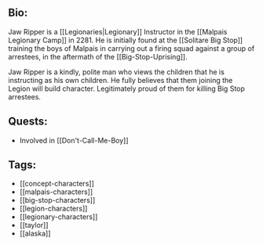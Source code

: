 ## Bio:

Jaw Ripper is a [[Legionaries|Legionary]] Instructor in the [[Malpais Legionary Camp]] in 2281. He is initially found at the [[Solitare Big Stop]] training the boys of Malpais in carrying out a firing squad against a group of arrestees, in the aftermath of the [[Big-Stop-Uprising]].

Jaw Ripper is a kindly, polite man who views the children that he is instructing as his own children. He fully believes that them joining the Legion will build character. Legitimately proud of them for killing Big Stop arrestees.

## Quests:

- Involved in [[Don't-Call-Me-Boy]]

## Tags:

- [[concept-characters]]
- [[malpais-characters]]
- [[big-stop-characters]]
- [[legion-characters]]
- [[legionary-characters]]
- [[taylor]]
- [[alaska]]